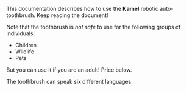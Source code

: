 This documentation describes how to use the **Kamel** robotic auto-toothbrush. Keep reading the document!

Note that the toothbrush is *not safe* to use for the following groups of individuals:
- Children
- Wildlife
- Pets

But you can use it if you are an adult! Price below.

The toothbrush can speak six different languages.
